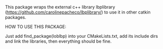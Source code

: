 This package wraps the external c++ library lbplibrary (https://github.com/carolinepacheco/lbplibrary/) to use it in other catkin packages.

HOW TO USE THIS PACKAGE:

Just add find_package(loblbp) into your CMakeLists.txt, add its include dirs and link the libraries, then everything should be fine.
